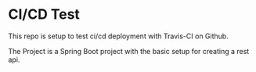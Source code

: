 # CI/CD Test
This repo is setup to test ci/cd deployment with Travis-CI on Github.

The Project is a Spring Boot project with the basic setup for creating a rest api.

